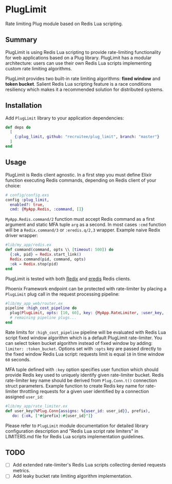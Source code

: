 # PlugLimit

Rate limiting Plug module based on Redis Lua scripting.

## Summary
PlugLimit is using Redis Lua scripting to provide rate-limiting functionality for web applications
based on a Plug library. PlugLimit has a modular architecture: users can use their own Redis Lua
scripts implementing custom rate limiting algorithms.

PlugLimit provides two built-in rate limiting algorithms: **fixed window** and **token bucket**.
Salient Redis Lua scripting feature is a race conditions resiliency which makes it a recommended
solution for distributed systems.

## Installation
Add `PlugLimit` library to your application dependencies:
```elixir
def deps do
  [
    {:plug_limit, github: "recruitee/plug_limit", branch: "master"}
  ]
end
```

## Usage
PlugLimit is Redis client agnostic. In a first step you must define Elixir function executing Redis
commands, depending on Redis client of your choice:
```elixir
# config/config.exs
config :plug_limit,
  enabled?: true,
  cmd: {MyApp.Redis, :command, []}
```

`MyApp.Redis.command/2` function must accept Redis command as a first argument and static MFA tuple
`arg` as a second.
In most cases `:cmd` function will be a `Redix.command/3` or `:eredis.q/2,3` wrapper.
Example naive Redix driver wrapper:
```elixir
#lib/my_app/redis.ex
def command(command, opts \\ [timeout: 500]) do
  {:ok, pid} = Redix.start_link()
  Redix.command(pid, command, opts)
  :ok = Redix.stop(pid)
end
```

PlugLimit is tested with both [Redix](https://hex.pm/packages/redix) and
[eredis](https://hex.pm/packages/eredis) Redis clients.

Phoenix Framework endpoint can be protected with rate-limiter by placing a `PlugLimit` plug call
in the request processing pipeline:
```elixir
#lib/my_app_web/router.ex
pipeline :high_cost_pipeline do
  plug(PlugLimit, opts: [10, 60], key: {MyApp.RateLimiter, :user_key, [:high_cost_pipeline]})
  # remaining pipeline plugs...
end
```

Rate limits for `:high_cost_pipeline` pipeline will be evaluated with Redis Lua script fixed window
algorithm which is a default PlugLimit rate-limiter.
You can select token bucket algorithm instead of fixed window by adding: `limiter: :token_bucket`.
Options set with `:opts` key are passed directly to the fixed window Redis Lua script:
requests limit is equal `10` in time window `60` seconds.

MFA tuple defined with `:key` option specifies user function which should provide Redis key
used to uniquely identify given rate-limiter bucket. Redis rate-limiter key name should be derived
from `Plug.Conn.t()` connection struct parameters.
Example function to create Redis key name for rate-limiter throttling requests for a given user
identified by a connection assigned `user_id`:
```elixir
#lib/my_app/rate_limiter.ex
def user_key(%Plug.Conn{assigns: %{user_id: user_id}}, prefix),
   do: {:ok, ["#{prefix}:#{user_id}"]}
```

Please refer to `PlugLimit` module documentation for detailed library configuration description and
"Redis Lua script rate limiters" in LIMITERS.md file for Redis Lua scripts implementation
guidelines.

## TODO
- [ ] Add extended rate-limiter's Redis Lua scripts collecting denied requests metrics.
- [ ] Add leaky bucket rate limiting algorithm implementation.
